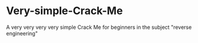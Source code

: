 # Very-simple-Crack-Me
A very very very very simple Crack Me for beginners in the subject "reverse engineering"
